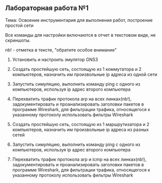 ## Лабораторная работа №1

Тема: Освоение инструментария для выполнения работ, построение простой сети

Все команды для настройки включаются в отчет в текстовом виде, не скриншоты.

nb! - отметка в тексте, "обратите особое внимание"

1) Установить и настроить эмулятор GNS3

2) Создать простейшую сеть, состоящую из 1 коммутатора и 2 компьютеров, назначить им произвольные ip адреса из одной сети

3) Запустить симуляцию, выполнить команду ping с одного из компьютеров, используя ip адрес второго компьютера

4) Перехватить трафик протокола arp на всех линках(nb!), задокументировать и проанализировать заголовки пакетов в программе Wireshark, для фильтрации трафика, относящегося к указанному протоколу использовать фильтры Wireshark

5) Создать простейшую сеть, состоящую из 1 маршрутизатора и 2 компьютеров, назначить им произвольные ip адреса из разных сетей

6) Запустить симуляцию, выполнить команду ping с одного из компьютеров, используя ip адрес второго компьютера

7) Перехватить трафик протокола arp и icmp на всех линках(nb!), задокументировать и проанализировать заголовки пакетов в программе Wireshark, для фильтрации трафика, относящегося к указанному протоколу использовать фильтры Wireshark